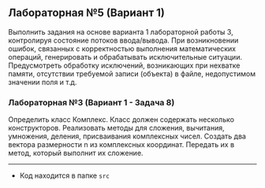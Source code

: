 ## Лабораторная №5 (Вариант 1)

Выполнить задания на основе варианта 1 лабораторной работы 3, контролируя состояние потоков ввода/вывода. При возникновении ошибок, связанных с корректностью выполнения математических операций, генерировать и обрабатывать исключительные ситуации. Предусмотреть обработку исключений, возникающих при нехватке памяти, отсутствии требуемой записи (объекта) в файле, недопустимом значении поля и т.д.

### Лабораторная №3 (Вариант 1 - Задача 8)

Определить класс Комплекс. Класс должен содержать несколько конструкторов. Реализовать методы для сложения, вычитания, умножения, деления, присваивания комплексных чисел. Создать два вектора размерности n из комплексных координат. Передать их в метод, который выполнит их сложение. 

---

- Код находится в папке `src`